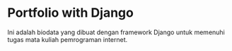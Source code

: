 # Portfolio with Django
Ini adalah biodata yang dibuat dengan framework Django untuk memenuhi tugas mata kuliah pemrograman internet.
